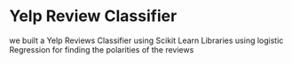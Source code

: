 # Yelp Review Classifier

we built a Yelp Reviews Classifier using Scikit Learn Libraries using logistic Regression for finding the polarities of the reviews 
